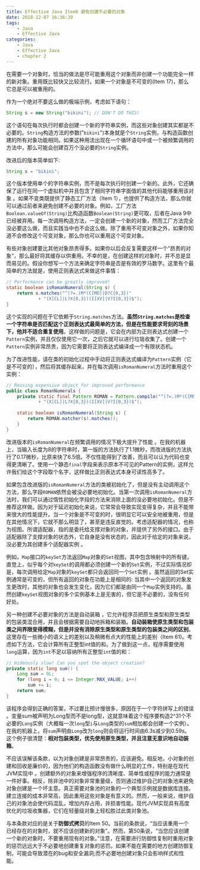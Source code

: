 ```yaml
---
title: Effective Java Item6 避免创建不必要的对象
date: 2018-12-07 16:38:39
tags:
    - Java
    - Effective Java
categories:
    - Java
    - Effective Java
    - chapter 2
---
```


在需要一个对象时，恰当的做法是尽可能重用这个对象而非创建一个功能完全一样的新对象。重用既比较快又比较流行。如果一个对象是不可变的(Item 17)，那么它总是可以被重用的。
<!-- more -->

作为一个绝对不要这么做的极端示例，考虑如下语句：	

``` java
String s = new String("bikini"); // DON'T DO THIS!
```

这个语句在每次执行时都会创建一个新的字符串实例，而这些对象创建其实都是不必要的。`String`构造方法的参数("`bikini`")本身就是个`String`实例，与构造函数创建的所有对象功能相同。如果这种用法出现在一个循环语句中或一个被频繁调用的方法中，那么可能会创建百万个没必要的`String`实例。

改进后的版本简单如下:

``` java
String s = "bikini";
```

这个版本使用单个的字符串实例，而不是每次执行时创建一个新的。此外，它还确保了运行在同一个虚拟机中并且包含了相同字符串字面值的其他代码能够重用该对象 。如果不变类既提供了静态工厂方法（Item 1），也提供了构造方法，那么你就可以通过前者来避免创建不必要的对象。例如，工厂方法`Boolean.valueOf(String)`比构造函数`Boolean(String)`更可取，后者在Java 9中已经被弃用。每一次调用构造方法，一定会创建一个新的对象，然而工厂方法完全没必要这么做，而且实践当中也不会这么做。除了重用不可变对象之外，如果你知道不会修改这个可变对象，那么你也可以重用这个可变对象。

有些对象创建要比其他对象昂贵得多。如果你以后会反复需要这样一个“昂贵的对象”，那么最好将其缓存以供重用。不幸的是，在创建这样的对象时，并不总是显而易见的。假设你想写一个方法来确定字符串是否是有效的罗马数字。这里有个最简单的方法就是，使用正则表达式来做这件事情：

``` java
// Performance can be greatly improved!
static boolean isRomanNumeral(String s) {
    return s.matches("^(?=.)M*(C[MD]|D?C{0,3})"
            + "(X[CL]|L?X{0,3})(I[XV]|V?I{0,3})$");
}
```

这个实现的问题在于它依赖于`String.matches`方法。**虽然`String.matches`是检查一个字符串是否匹配这个正则表达式最简单的方法，但是在性能要求苛刻的场景下，他并不适合重复使用**。这样做的问题是，它会在内部为正则表达式创建一个`Pattern`实例，并且仅仅使用它一次，之后它就可以进行垃圾收集了。创建一个`Pattern`实例非常昂贵，因为它需要将正则表达式编译成一个有限状态机。

为了改进性能，请在类的初始化过程中手动将正则表达式编译为`Pattern`实例（它是不可变的），然后将其缓存起来，并在每次调用`isRomanNumeral`方法时重用这个实例：

``` java
// Reusing expensive object for improved performance
public class RomanNumerals {
    private static final Pattern ROMAN = Pattern.compile("^(?=.)M*(C[MD]|D?C{0,3})"
    		+ "(X[CL]|L?X{0,3})(I[XV]|V?I{0,3})$");
    
    static boolean isRomanNumeral(String s) {
   	 	return ROMAN.matcher(s).matches();
    }
}
```

改进版本的`isRomanNumeral`在频繁调用的情况下极大提升了性能 。在我的机器上，当输入长度为8的字符串时，第一版的方法执行了1.1微秒，而改进版的方法执行了0.17微秒，比原来快了6.5倍。不仅性能得到了改善，而且可以认为代码也变得更清晰了。使用一个静态`final`字段来表示原本不可见的Pattern的实例，这样允许我们给这个字段取个名字，这样做比正则表达式本身可读性高多了。

如果包含改进版的`isRomanNumeral`方法的类被初始化了，但是没有主动调用这个方法，那么字段`ROMAN`依然会被没必要地初始化。当第一次调用`isRomanNumeral`方法时，我们可以通过惰性初始化字段的方法来消除上面的没必要地初始化。但是不推荐这样做。因为对于延迟初始化来说，它常常会导致实现变得复杂，并且不能带来很大的性能提升。当一个对象是不可变的时，很明显它可以安全地被重用，但是在其他情况下，它就不那么明显了，甚至是违反直觉的。考虑适配器的情况，也称为视图。所谓适配器，指的是委托给支撑对象的对象，并提供了另外的接口。由于适配器除了支撑对象的状态外，它自身是没有状态的，因此对于给定的对象来说，没必要为其创建多个适配器实例 。

例如，`Map`接口的`keySet`方法返回`Map`对象的`Set`视图，其中包含映射中的所有键。直觉上，似乎每个对`keySet`的调用都必须创建一个新的`Set`实例，不过实际情况却是，每次调用给定`Map`对象的`keySet`都只会返回同一个`Set`实例 。虽然返回的Set实例通常是可变的，但所有返回的对象在功能上是相同的: 当其中一个返回的对象发生更改时，其他的对象也会发生变化，因为它们都是由同一个`Map`实例支持的。虽然创建`keySet`视图对象的多个实例基本上是无害的，但它是不必要的，没有任何好处。

另一种创建不必要对象的方法是自动装箱 ，它允许程序员把原生类型和原生类型的包装类混合用，并且会根据需要自动地拆箱和装箱。**自动装箱使原生类型和包装类之间界限变得模糊，但是并没有消除原生类型和原生类型的包装类之间的区别**。这里存在一些微小的语义上的差别以及稍微有点大的性能上的差别（Item 61)。考虑如下方法，它会计算所有正整型int值的和。为了做到这一点，程序需要使用`long`运算，因为`int`不足以容纳所有正整型`int`值的和：

``` java
// Hideously slow! Can you spot the object creation?
private static long sum() {
    Long sum = 0L;
    for (long i = 0; i <= Integer.MAX_VALUE; i++)
    	sum += i;
    return sum;
}
```

该程序会得到正确的答案，不过要比预计慢很多，原因在于一个字符拼写上的错误 。变量sum被声明为Long型而不是long型，这就意味着这个程序要构造2^31个不必要的`Long`实例（大概每一次`long`型`i`与`Long`类型的`sum`相加都会创建一个实例）。在我的机器上，将`sum`声明由`Long`改为`long`则会将运行时间由6.3s减少到0.59s。这个例子很清楚：**相对包装类型，优先使用原生类型，并且注意无意识地自动装箱**。

不应该误解该条款，以为对象创建是非常昂贵的，应该避免。相反地，小对象的创建和回收是廉价的，因为他们的构造函数没有做什么明显的工作，特别是在现代JVM实现中 。创建额外的对象来增强程序的清晰度、简单性或程序的能力通常是一件好事。相反，除非池中的对象非常重量级，否则通过维护自己的对象池来避免对象创建是一个坏主意。真正需要对象池的对象的一个典型示例就是数据库连接。建立连接的成本非常高，因此重用这些对象是有意义的。然而，一般来说，维护自己的对象池会使代码混乱，增加内存占用，并损害性能。现代JVM实现具有高度优化的垃圾收集器，它们在轻量级对象上轻松胜过此类对象池。 

与本条款对应的是关于**防御式拷贝**的Item 50。当前的条款说，“当应该重用一个已经存在的对象时，就不应该创建新的对象”。然而，第50条说，“当您应该创建一个新的对象时，不要重用现有的对象。”注意，在需要进行防御性复制时重用对象的惩罚远远大于不必要地创建重复对象的惩罚。如果不能在需要的地方创建防御复制，可能会导致潜在的bug和安全漏洞;而不必要地创建对象只会影响样式和性能。
